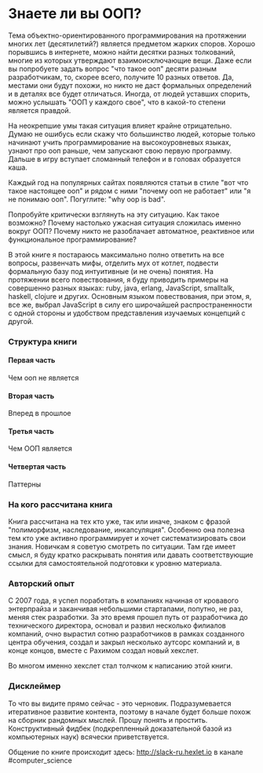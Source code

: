 # Знаете ли вы ООП?

Тема объектно-ориентированного программирования на протяжении многих лет \(десятилетий?\) является предметом жарких споров. Хорошо порывшись в интернете, можно найти десятки разных толкований, многие из которых утверждают взаимоисключающие вещи. Даже если вы попробуете задать вопрос "что такое ооп" десяти разным разработчикам, то, скорее всего, получите 10 разных ответов. Да, местами они будут похожи, но никто не даст формальных определений и в деталях все будет отличаться. Иногда, от людей уставших спорить, можно услышать "ООП у каждого свое", что в какой-то степени является правдой.

На неокрепшие умы такая ситуация влияет крайне отрицательно. Думаю не ошибусь если скажу что большинство людей, которые только начинают учить программирование на высокоуровневых языках, узнают про ооп раньше, чем запускают свою первую программу. Дальше в игру вступает сломанный телефон и в головах образуется каша.

Каждый год на популярных сайтах появляются статьи в стиле "вот что такое настоящее ооп" и рядом с ними "почему ооп не работает" или "я не понимаю ооп". Погуглите: "why oop is bad".

Попробуйте критически взглянуть на эту ситуацию. Как такое возможно? Почему настолько ужасная ситуация сложилась именно вокруг ООП? Почему никто не разоблачает автоматное, реактивное или функциональное программирование?

В этой книге я постараюсь максимально полно ответить на все вопросы, развенчать мифы, отделить мух от котлет, подвести формальную базу под интуитивные (и не очень) понятия. На протяжении всего повествования, я буду приводить примеры на совершенно разных языках: ruby, java, erlang, JavaScript, smalltalk, haskell, clojure и других. Основным языком повествования, при этом, я, все же, выбрал JavaScript в силу его широчайшей распространенности с одной стороны и удобством представления изучаемых концепций с другой.

### Структура книги

#### Первая часть

Чем ооп не является

#### Вторая часть

Вперед в прошлое

#### Третья часть

Чем ООП является

#### Четвертая часть

Паттерны

### На кого рассчитана книга

Книга рассчитана на тех кто уже, так или иначе, знаком с фразой "полиморфизм, наследование, инкапсуляция". Особенно она полезна тем кто уже активно программирует и хочет систематизировать свои знания. Новичкам я советую смотреть по ситуации. Там где имеет смысл, я буду кратко раскрывать понятия или давать соответствующие ссылки для самостоятельной подготовки к уровню материала.

### Авторский опыт

С 2007 года, я успел поработать в компаниях начиная от кровавого энтерпрайза и заканчивая небольшими стартапами, попутно, не раз, меняя стек разработки. За это время прошел путь от разработчика до технического директора, основал и развил несколько филиалов компаний, очно вырастил сотню разработчиков в рамках созданного центра обучения, создал и закрыл несколько аутсорс компаний и, в конце концов, вместе с Рахимом создал новый хекслет.

Во многом именно хекслет стал толчком к написанию этой книги.

### Дисклеймер

То что вы видите прямо сейчас - это черновик. Подразумевается итеративное развитие контента, поэтому в начале будет больше похож на сборник рандомных мыслей. Прошу понять и простить. Конструктивный фидбек (подкрепленный доказательной базой из компьютерных наук) всячески приветствуется. 

Общение по книге происходит здесь: http://slack-ru.hexlet.io в канале #computer_science


